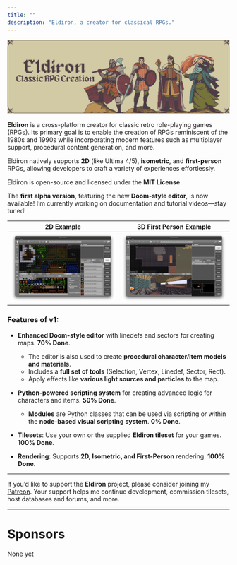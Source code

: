 ```yaml
---
title: ""
description: "Eldiron, a creator for classical RPGs."
---
```


![Eldiron Map](./coverlarge.png)

**Eldiron** is a cross-platform creator for classic retro role-playing games (RPGs). Its primary goal is to enable the creation of RPGs reminiscent of the 1980s and 1990s while incorporating modern features such as multiplayer support, procedural content generation, and more.

Eldiron natively supports **2D** (like Ultima 4/5), **isometric**, and **first-person** RPGs, allowing developers to craft a variety of experiences effortlessly.

Eldiron is open-source and licensed under the **MIT License**.

The **first alpha version**, featuring the new **Doom-style editor**, is now available! I’m currently working on documentation and tutorial videos—stay tuned!

2D Example           | 3D First Person Example
:-------------------------:|:-------------------------:
![Eldiron Screenshot](./screenshot_harbor_2d.png)  |  ![Eldiron Screenshot](./screenshot.png)

### Features of v1:

- **Enhanced Doom-style editor** with linedefs and sectors for creating maps. **70% Done**.
  - The editor is also used to create **procedural character/item models and materials**.
  - Includes a **full set of tools** (Selection, Vertex, Linedef, Sector, Rect).
  - Apply effects like **various light sources and particles** to the map.

- **Python-powered scripting system** for creating advanced logic for characters and items. **50% Done**.
  - **Modules** are Python classes that can be used via scripting or within the **node-based visual scripting system**. **0% Done**.

- **Tilesets**: Use your own or the supplied **Eldiron tileset** for your games. **100% Done**.
- **Rendering**: Supports **2D, Isometric, and First-Person** rendering. **100% Done**.

---

If you’d like to support the **Eldiron** project, please consider joining my [Patreon](https://www.patreon.com/eldiron). Your support helps me continue development, commission tilesets, host databases and forums, and more.

---

<!-- ![Screenshot](character_screenshot.png) -->

<!-- {{< youtube hrhmtCG9ePw >}} -->

# Sponsors

None yet

<!-- [![Digital Ocean](./DO_Logo_Horizontal_Blue.png?lightbox=false)](https://www.digitalocean.com/?utm_medium=opensource&utm_source=Eldiron) -->
